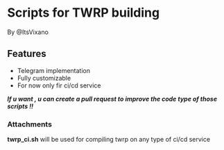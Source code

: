 # Scripts for TWRP building

By @ItsVixano

## Features

-   Telegram implementation
-   Fully customizable
-   For now only fir ci/cd service

***If u want , u can create a pull request to improve the code type of those scripts !!***

### Attachments

**twrp_ci.sh** will be used for compiling twrp on any type of ci/cd service 
